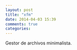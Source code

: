 ```yaml
---
layout: post
title: "xfm"
date: 2014-04-03 15:39
comments: true
categories: 
---
```

Gestor de archivos minimalista.

